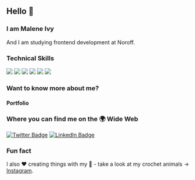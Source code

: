 ## Hello 👋

### I am Malene Ivy
And I am studying frontend development at Noroff.

### Technical Skills
![](https://img.shields.io/badge/Code-JavaScript-informational?style=flat&logo=JavaScript&logoColor=white&color=4AB197)
![](https://img.shields.io/badge/Style-CSS-informational?style=flat&logo=css3&logoColor=white&color=4AB197)
![](https://img.shields.io/badge/Tools-Photoshop-informational?style=flat&logo=Adobe-Photoshop&logoColor=white&color=4AB197)
![](https://img.shields.io/badge/Tools-Illustrator-informational?style=flat&logo=Adobe-Illustrator&logoColor=white&color=4AB197)
![](https://img.shields.io/badge/Tools-AdobeXD-informational?style=flat&logo=Adobe-XD&logoColor=white&color=4AB197)
![](https://img.shields.io/badge/Tools-GitHub-informational?style=flat&logo=GitHub&logoColor=white&color=4AB197)

### Want to know more about me? 

#### Portfolio

### Where you can find me on the 🌍 Wide Web

[![Twitter Badge](https://img.shields.io/badge/Twitter-Profile-informational?style=flat&logo=twitter&logoColor=white&color=1CA2F1)](https://twitter.com/maleneiolsen) [![LinkedIn Badge](https://img.shields.io/badge/LinkedIn-Profile-informational?style=flat&logo=linkedin&logoColor=white&color=0D76A8)](https://www.linkedin.com/in/maleneivyolsen/)

### Fun fact

I also ❤️ creating things with my 👐 - take a look at my crochet animals → [Instagram](https://www.instagram.com/heklemio/).
